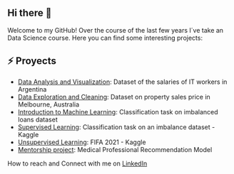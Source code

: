 ## Hi there 👋

Welcome to my GitHub! Over the course of the last few years I´ve take an Data Science course. Here you can find some interesting projects:

## ⚡ Proyects
 - [Data Analysis and Visualization](https://github.com/CSilvi/Data_Analysis_Viz): Dataset of the salaries of IT workers in Argentina
 - [Data Exploration and Cleaning](https://github.com/CSilvi/Data_Cleaning): Dataset on property sales price in Melbourne, Australia
 - [Introduction to Machine Learning](https://github.com/CSilvi/Introduction_Machine_Learning): Classification task on imbalanced loans dataset
 - [Supervised Learning](https://github.com/CSilvi/Supervised_Learning): Classification task on an imbalance dataset - Kaggle
 - [Unsupervised Learning](https://github.com/CSilvi/No_supervisado): FIFA 2021 - Kaggle
 - [Mentorship project](https://github.com/CSilvi/Mentoria_DiploDatos2021): Medical Professional Recommendation Model
 
How to reach and Connect with me on [LinkedIn](https://www.linkedin.com/in/silvina-valeria-carlos-7b07901a7/)

<!--
**CSilvi/CSilvi** is a ✨ _special_ ✨ repository because its `README.md` (this file) appears on your GitHub profile.

Here are some ideas to get you started:

- 🔭 I’m currently working on ...
- 🌱 I’m currently learning ...
- 👯 I’m looking to collaborate on ...
- 🤔 I’m looking for help with ...
- 💬 Ask me about ...
- 📫 How to reach me: ...
- 😄 Pronouns: ...
- ⚡ Fun fact: ...
-->
